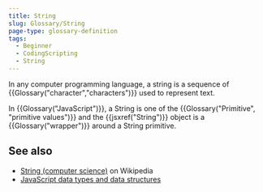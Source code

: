 ```yaml
---
title: String
slug: Glossary/String
page-type: glossary-definition
tags:
  - Beginner
  - CodingScripting
  - String
---
```


In any computer programming language, a string is a sequence of {{Glossary("character","characters")}} used to represent text.

In {{Glossary("JavaScript")}}, a String is one of the {{Glossary("Primitive", "primitive values")}} and the {{jsxref("String")}} object is a {{Glossary("wrapper")}} around a String primitive.

## See also

- [String (computer science)](<https://en.wikipedia.org/wiki/String_(computer_science)>) on Wikipedia
- [JavaScript data types and data structures](/en-US/docs/Web/JavaScript/Data_structures#string_type)
